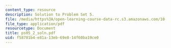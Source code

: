 ```yaml
---
content_type: resource
description: Solution to Problem Set 5.
file: /media/https%3A/open-learning-course-data-rc.s3.amazonaws.com/10-40-chemical-engineering-thermodynamics-fall-2003/f58781b4e81a13eb69e814f60ba19ce0_ps05_2_soln.pdf
file_type: application/pdf
resourcetype: Document
title: ps05_2_soln.pdf
uid: f58781b4-e81a-13eb-69e8-14f60ba19ce0
---
```

